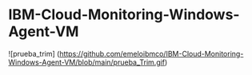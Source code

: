 # IBM-Cloud-Monitoring-Windows-Agent-VM
![prueba_trim] (https://github.com/emeloibmco/IBM-Cloud-Monitoring-Windows-Agent-VM/blob/main/prueba_Trim.gif)
